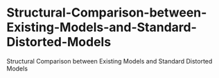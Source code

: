 # Structural-Comparison-between-Existing-Models-and-Standard-Distorted-Models
Structural Comparison between Existing Models and Standard Distorted Models
